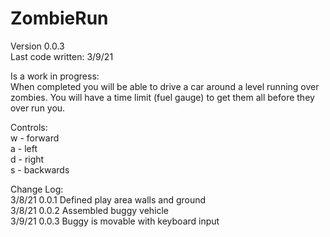 # ZombieRun
Version 0.0.3  
Last code written: 3/9/21  

Is a work in progress:   
When completed you will be able to drive a car around a level running over zombies. You will have a time limit (fuel gauge) to get them all before they over run you.  

Controls:  
w - forward  
a - left  
d - right  
s - backwards  

Change Log:  
3/8/21 0.0.1 Defined play area walls and ground  
3/8/21 0.0.2 Assembled buggy vehicle  
3/9/21 0.0.3 Buggy is movable with keyboard input  
